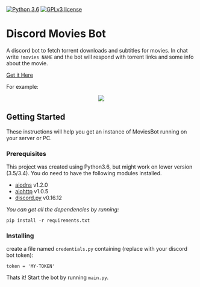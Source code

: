 [![Python 3.6](https://img.shields.io/badge/python-3.6-blue.svg)](https://www.python.org/downloads/release/python-360/)  [![GPLv3 license](https://img.shields.io/badge/License-GPLv3-blue.svg)](http://perso.crans.org/besson/LICENSE.html)

# Discord Movies Bot

A discord bot to fetch torrent downloads and subtitles for movies. In chat write `!movies NAME` and the bot will respond with torrent links and some info about the movie.

[Get it Here](https://discordapp.com/oauth2/authorize?client_id=540688726246948864&scope=bot)

For example:
<p align="center">
  <img src ="https://github.com/gilmaimon/Discord-Movies-Bot/blob/master/screenshots/2.PNG?" />
</p>

## Getting Started

These instructions will help you get an instance of MoviesBot running on your server or PC.

### Prerequisites

This project was created using Python3.6, but might work on lower version (3.5/3.4). You do need to have the following modules installed.

- [aiodns](https://github.com/saghul/aiodns) v1.2.0
- [aiohttp](https://github.com/aio-libs/aiohttp) v1.0.5
- [discord.py](https://github.com/Rapptz/discord.py) v0.16.12

*You can get all the dependencies by running:*
```
pip install -r requirements.txt
```

### Installing

create a file named `credentials.py` containing (replace with your discord bot token):
```
token = 'MY-TOKEN'
```

Thats it! Start the bot by running `main.py`.

